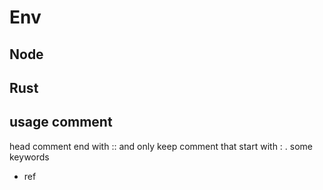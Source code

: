 # Env

## Node

## Rust

## usage comment

head comment end with :: and only keep comment that start with : .
some keywords
- ref 
